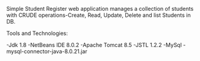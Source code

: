 Simple Student Register web application manages a collection of students with CRUDE operations-Create, Read, Update, Delete and list Students in DB.

Tools and Technologies:

-Jdk 1.8
-NetBeans IDE 8.0.2
-Apache Tomcat 8.5
-JSTL 1.2.2
-MySql -mysql-connector-java-8.0.21.jar

